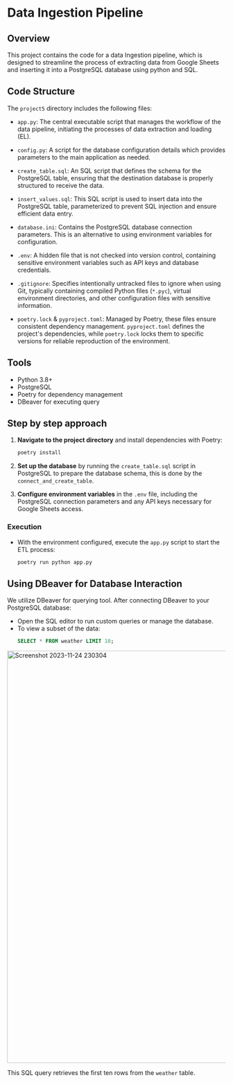 #  Data Ingestion Pipeline

## Overview
This project contains the code for a data Ingestion pipeline, which is designed to streamline the process of extracting data from Google Sheets and inserting it into a PostgreSQL database using python and SQL.

## Code Structure
The `project5` directory  includes the following files:

- `app.py`: The central executable script that manages the workflow of the data pipeline, initiating the processes of data extraction and loading (EL).

- `config.py`: A script for the database configuration details which provides parameters to the main application as needed.

- `create_table.sql`: An SQL script that defines the schema for the PostgreSQL table, ensuring that the destination database is properly structured to receive the data.

- `insert_values.sql`: This SQL script is used to insert data into the PostgreSQL table, parameterized to prevent SQL injection and ensure efficient data entry.

- `database.ini`: Contains the PostgreSQL database connection parameters. This is an alternative to using environment variables for configuration.

- `.env`: A hidden file that is not checked into version control, containing sensitive environment variables such as API keys and database credentials.

- `.gitignore`: Specifies intentionally untracked files to ignore when using Git, typically containing compiled Python files (`*.pyc`), virtual environment directories, and other configuration files with sensitive information.

- `poetry.lock` & `pyproject.toml`: Managed by Poetry, these files ensure consistent dependency management. `pyproject.toml` defines the project's dependencies, while `poetry.lock` locks them to specific versions for reliable reproduction of the environment.

## Tools
- Python 3.8+
- PostgreSQL
- Poetry for dependency management
- DBeaver for executing query

## Step by step approach

1. **Navigate to the project directory** and install dependencies with Poetry:
   ```sh
   poetry install
   ```
2. **Set up the database** by running the `create_table.sql` script in PostgreSQL to prepare the database schema, this is done by the `connect_and_create_table`.

3. **Configure environment variables** in the `.env` file, including the PostgreSQL connection parameters and any API keys necessary for Google Sheets access.

### Execution
- With the environment configured, execute the `app.py` script to start the ETL process:
  ```sh
  poetry run python app.py
  ```

## Using DBeaver for Database Interaction
We utilize DBeaver for querying tool. After connecting DBeaver to your PostgreSQL database:

- Open the SQL editor to run custom queries or manage the database.
- To view a subset of the data:
  ```sql
  SELECT * FROM weather LIMIT 10;
  ```
<img width="951" alt="Screenshot 2023-11-24 230304" src="https://github.com/Data-Epic/Ghost_Warriors/assets/122959675/112737f3-9d1e-47cf-b837-8ae6861e4001">

  This SQL query retrieves the first ten rows from the `weather` table.
